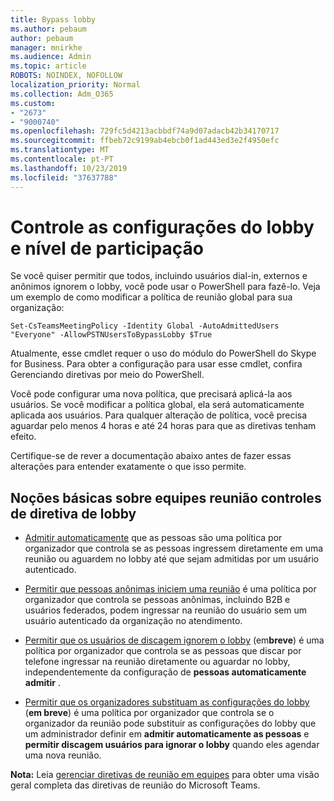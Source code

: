 ```yaml
---
title: Bypass lobby
ms.author: pebaum
author: pebaum
manager: mnirkhe
ms.audience: Admin
ms.topic: article
ROBOTS: NOINDEX, NOFOLLOW
localization_priority: Normal
ms.collection: Adm_O365
ms.custom:
- "2673"
- "9000740"
ms.openlocfilehash: 729fc5d4213acbbdf74a9d07adacb42b34170717
ms.sourcegitcommit: ffbeb72c9199ab4ebcb0f1ad443ed3e2f4950efc
ms.translationtype: MT
ms.contentlocale: pt-PT
ms.lasthandoff: 10/23/2019
ms.locfileid: "37637788"
---
```

# <a name="control-lobby-settings-and-level-of-participation"></a>Controle as configurações do lobby e nível de participação

Se você quiser permitir que todos, incluindo usuários dial-in, externos e anônimos ignorem o lobby, você pode usar o PowerShell para fazê-lo. Veja um exemplo de como modificar a política de reunião global para sua organização:

`Set-CsTeamsMeetingPolicy -Identity Global -AutoAdmittedUsers "Everyone" -AllowPSTNUsersToBypassLobby $True`

Atualmente, esse cmdlet requer o uso do módulo do PowerShell do Skype for Business. Para obter a configuração para usar esse cmdlet, confira Gerenciando diretivas por meio do PowerShell.

Você pode configurar uma nova política, que precisará aplicá-la aos usuários. Se você modificar a política global, ela será automaticamente aplicada aos usuários. Para qualquer alteração de política, você precisa aguardar pelo menos 4 horas e até 24 horas para que as diretivas tenham efeito.

Certifique-se de rever a documentação abaixo antes de fazer essas alterações para entender exatamente o que isso permite.

## <a name="understanding-teams-meeting-lobby-policy-controls"></a>Noções básicas sobre equipes reunião controles de diretiva de lobby

- [Admitir automaticamente](https://docs.microsoft.com/microsoftteams/meeting-policies-in-teams#automatically-admit-people) que as pessoas são uma política por organizador que controla se as pessoas ingressem diretamente em uma reunião ou aguardem no lobby até que sejam admitidas por um usuário autenticado.

- [Permitir que pessoas anônimas iniciem uma reunião](https://docs.microsoft.com/microsoftteams/meeting-policies-in-teams#allow-anonymous-people-to-start-a-meeting) é uma política por organizador que controla se pessoas anônimas, incluindo B2B e usuários federados, podem ingressar na reunião do usuário sem um usuário autenticado da organização no atendimento.

- [Permitir que os usuários de discagem ignorem o lobby](https://docs.microsoft.com/en-us/microsoftteams/meeting-policies-in-teams#allow-dial-in-users-to-bypass-the-lobby-coming-soon) (em**breve**) é uma política por organizador que controla se as pessoas que discar por telefone ingressar na reunião diretamente ou aguardar no lobby, independentemente da configuração de **pessoas automaticamente admitir** .

- [Permitir que os organizadores substituam as configurações do lobby](https://docs.microsoft.com/microsoftteams/meeting-policies-in-teams#allow-organizers-to-override-lobby-settings-coming-soon) (**em breve**) é uma política por organizador que controla se o organizador da reunião pode substituir as configurações do lobby que um administrador definir em **admitir automaticamente as pessoas** e **permitir discagem usuários para ignorar o lobby** quando eles agendar uma nova reunião.

**Nota:** Leia [gerenciar diretivas de reunião em equipes](https://docs.microsoft.com/en-us/microsoftteams/meeting-policies-in-teams) para obter uma visão geral completa das diretivas de reunião do Microsoft Teams.
